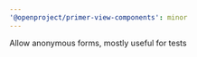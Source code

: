 ```yaml
---
'@openproject/primer-view-components': minor
---
```


Allow anonymous forms, mostly useful for tests

<!-- Changed components: _none_ -->
